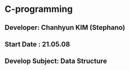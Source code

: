 # C-programming

## Developer: Chanhyun KIM (Stephano)
## Start Date : 21.05.08

## Develop Subject: Data Structure 

